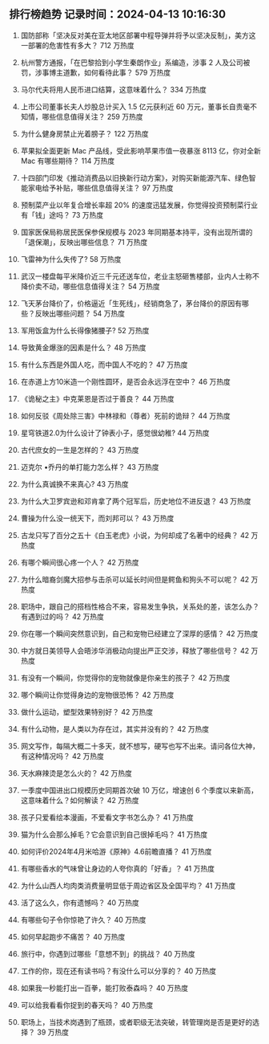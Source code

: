 
## 排行榜趋势 记录时间：2024-04-13 10:16:30
  
  1. 国防部称「坚决反对美在亚太地区部署中程导弹并将予以坚决反制」，美方这一部署的危害性有多大？ 712 万热度
    
  2. 杭州警方通报，「在巴黎拾到小学生秦朗作业」系编造，涉事 2 人及公司被罚，涉事博主道歉，如何看待此事？ 579 万热度
    
  3. 马尔代夫将用人民币进口结算，这意味着什么？ 334 万热度
    
  4. 上市公司董事长夫人炒股总计买入 1.5 亿元获利近 60 万元，董事长自责毫不知情，哪些信息值得关注？ 259 万热度
    
  5. 为什么健身房禁止光着膀子？ 122 万热度
    
  6. 苹果拟全面更新 Mac 产品线，受此影响苹果市值一夜暴涨 8113 亿，你对全新 Mac 有哪些期待？ 114 万热度
    
  7. 十四部门印发《推动消费品以旧换新行动方案》，对购买新能源汽车、绿色智能家电给予补贴，哪些信息值得关注？ 97 万热度
    
  8. 预制菜产业以年复合增长率超 20% 的速度迅猛发展，你觉得投资预制菜行业有「钱」途吗？ 73 万热度
    
  9. 国家医保局称居民医保参保规模与 2023 年同期基本持平，没有出现所谓的「退保潮」，反映出哪些信息？ 71 万热度
    
  10. 飞雷神为什么失传了? 58 万热度
    
  11. 武汉一楼盘每平米降价近三千元还送车位，老业主怒砸售楼部，业内人士称不降价卖不动，哪些信息值得关注？ 54 万热度
    
  12. 飞天茅台降价了，价格逼近「生死线」，经销商急了，茅台降价的原因有哪些？反映出哪些问题？ 54 万热度
    
  13. 军用饭盒为什么长得像猪腰子? 52 万热度
    
  14. 导致黄金爆涨的因素是什么？ 48 万热度
    
  15. 有什么东西是外国人吃，而中国人不吃的？ 47 万热度
    
  16. 在赤道上方10米造一个刚性圆环，是否会永远浮在空中？ 46 万热度
    
  17. 《诡秘之主》中克莱恩是否过于善良？ 44 万热度
    
  18. 如何反驳《周处除三害》中林禄和（尊者）死前的诡辩？ 44 万热度
    
  19. 星穹铁道2.0为什么设计了钟表小子，感觉很幼稚? 44 万热度
    
  20. 古代庶女的一生是怎样的？ 43 万热度
    
  21. 迈克尔 •乔丹的单打能力怎么样？ 43 万热度
    
  22. 为什么真诚换不来真心? 43 万热度
    
  23. 为什么大卫罗宾逊和邓肯拿了两个冠军后，历史地位不进反退？ 43 万热度
    
  24. 曹操为什么没一统天下，而刘邦可以？ 43 万热度
    
  25. 古龙只写了百分之五十《白玉老虎》小说，为何却成了名著中的经典？ 42 万热度
    
  26. 有哪个瞬间很心疼一个人？ 42 万热度
    
  27. 为什么暗裔剑魔大招参与击杀可以延长时间但是鳄鱼和狗头不可以呢？ 42 万热度
    
  28. 职场中，跟自己的搭档性格合不来，容易发生争执，关系处的差，该怎么办？有遇到过的吗？ 42 万热度
    
  29. 你在哪一个瞬间突然意识到，自己和宠物已经建立了深厚的感情？ 42 万热度
    
  30. 中方就日美领导人会晤涉华消极动向提出严正交涉，释放了哪些信号？ 42 万热度
    
  31. 有没有一个瞬间，你觉得你的宠物就像是你亲生的孩子？ 42 万热度
    
  32. 哪个瞬间让你觉得身边的宠物很恐怖？ 42 万热度
    
  33. 做什么运动，塑型效果特别好？ 42 万热度
    
  34. 有什么动物，是人类以为存在过，其实并没有的？ 42 万热度
    
  35. 网文写作，每隔大概二十多天，就不想写，硬写也写不出来。请问各位大神，有这种情况吗？ 42 万热度
    
  36. 天水麻辣烫是怎么火的？ 42 万热度
    
  37. 一季度中国进出口规模历史同期首次破 10 万亿，增速创 6 个季度以来新高，这意味着什么？如何解读？ 42 万热度
    
  38. 孩子只爱看绘本漫画，不爱看文字书怎么办？ 41 万热度
    
  39. 猫为什么会那么掉毛？它会意识到自己很掉毛吗？ 41 万热度
    
  40. 如何评价2024年4月米哈游《原神》4.6前瞻直播？ 41 万热度
    
  41. 有哪些香水的气味曾让身边的人夸你真的「好香」？ 41 万热度
    
  42. 为什么山西人均肉类消费量明显低于周边省区及全国平均？ 41 万热度
    
  43. 活了这么久，你有遗憾吗？ 40 万热度
    
  44. 有哪些句子令你惊艳了许久？ 40 万热度
    
  45. 如何早起跑步不痛苦？ 40 万热度
    
  46. 旅行中，你遇到过哪些「意想不到」的挑战？ 40 万热度
    
  47. 工作的你，现在还有读书吗？有没什么可以分享的？ 40 万热度
    
  48. 如果我一秒能打出一百拳，能打败泰森吗？ 40 万热度
    
  49. 可以给我看看你捉到的春天吗？ 40 万热度
    
  50. 职场上，当技术岗遇到了瓶颈，或者职级无法突破，转管理岗是否是更好的选择？ 39 万热度
    